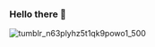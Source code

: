 ### Hello there 👋

<!--
**snndmnsz/snndmnsz** is a ✨ _special_ ✨ repository because its `README.md` (this file) appears on your GitHub profile.

Here are some ideas to get you started:

- 🔭 I’m currently working on ...
- 🌱 I’m currently learning ...
- 👯 I’m looking to collaborate on ...
- 🤔 I’m looking for help with ...
- 💬 Ask me about ...
- 📫 How to reach me: ...
- 😄 Pronouns: ...
- ⚡ Fun fact: ...
-->
![tumblr_n63plyhz5t1qk9powo1_500](https://user-images.githubusercontent.com/42818330/112558084-ffdf1c00-8dde-11eb-8ada-62e6b5438df1.gif)
